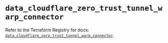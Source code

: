 # `data_cloudflare_zero_trust_tunnel_warp_connector`

Refer to the Terraform Registry for docs: [`data_cloudflare_zero_trust_tunnel_warp_connector`](https://registry.terraform.io/providers/cloudflare/cloudflare/5.10.1/docs/data-sources/zero_trust_tunnel_warp_connector).
